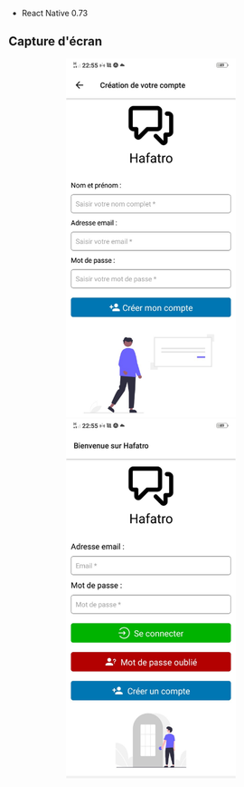 - React Native 0.73

<h2>Capture d'écran</h2>
<p align="center">
    <img src="assets/screenshoot/C1.jpg" alt="" width=300>
    <img src="assets/screenshoot/C2.jpg" alt="" width=300>
</p>